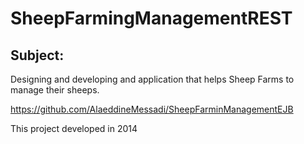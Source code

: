 # SheepFarmingManagementREST


Subject:
-------------

Designing and developing and application that helps Sheep Farms to manage their sheeps.

https://github.com/AlaeddineMessadi/SheepFarminManagementEJB

This project developed in 2014
